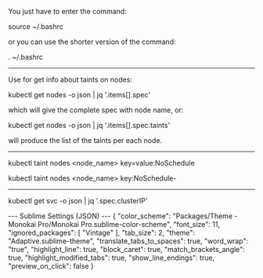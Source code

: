 You just have to enter the command:

source ~/.bashrc

or you can use the shorter version of the command:

. ~/.bashrc

---

Use for get info about taints on nodes:

kubectl get nodes -o json | jq '.items[].spec'

which will give the complete spec with node name, or:

kubectl get nodes -o json | jq '.items[].spec.taints'

will produce the list of the taints per each node.

---

kubectl taint nodes <node_name> key=value:NoSchedule

kubectl taint nodes <node_name> key:NoSchedule-

---
kubectl get svc <svc-name> -o json | jq '.spec.clusterIP'

--- Sublime Settings (JSON) ---
{
  "color_scheme": "Packages/Theme - Monokai Pro/Monokai Pro.sublime-color-scheme",
  "font_size": 11,
  "ignored_packages":
  [
    "Vintage"
  ],
  "tab_size": 2,
  "theme": "Adaptive.sublime-theme",
  "translate_tabs_to_spaces": true,
  "word_wrap": "true",
  "highlight_line": true,
  "block_caret": true,
  "match_brackets_angle": true,
  "highlight_modified_tabs": true,
  "show_line_endings": true,
  "preview_on_click": false
}
